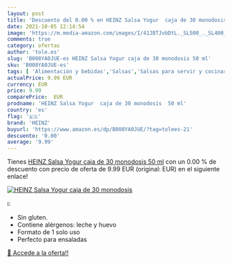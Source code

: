 ```yaml
---
layout: post
title: 'Descuento del 0.00 % en HEINZ Salsa Yogur  caja de 30 monodosis '
date: 2021-10-05 12:14:54
image: 'https://m.media-amazon.com/images/I/41JBTJvbDtL._SL500_._SL400_.jpg'
comments: true
category: ofertas
author: 'tole.es'
slug: 'B008YA0JUE-es HEINZ Salsa Yogur caja de 30 monodosis 50 ml'
sku: 'B008YA0JUE-es'
tags: [ 'Alimentación y bebidas','Salsas','Salsas para servir y cocinar','heinz','yogur', ]
actualPrice: 9.99 EUR
currency: EUR
price: 9.99
comparePrice:  EUR
prodname: 'HEINZ Salsa Yogur  caja de 30 monodosis  50 ml'
country: 'es'
flag: '🇪🇸'
brand: 'HEINZ'
buyurl: 'https://www.amazon.es/dp/B008YA0JUE/?tag=tolees-21'
descuento: '0.00'
average: '9.99'
---
```


Tienes [HEINZ Salsa Yogur  caja de 30 monodosis  50 ml](https://www.amazon.es/dp/B008YA0JUE/?tag=tolees-21) con un 0.00 % de descuento con precio de oferta de 9.99 EUR (original:  EUR) en el siguiente enlace!

[![HEINZ Salsa Yogur  caja de 30 monodosis ](https://m.media-amazon.com/images/I/41JBTJvbDtL._SL500_._SL400_.jpg)](https://www.amazon.es/dp/B008YA0JUE/?tag=tolees-21)

ℹ️:

- Sin gluten.
- Contiene alérgenos: leche y huevo
- Formato de 1 solo uso
- Perfecto para ensaladas

[🛒 Accede a la oferta!!](https://www.amazon.es/dp/B008YA0JUE/?tag=tolees-21)
